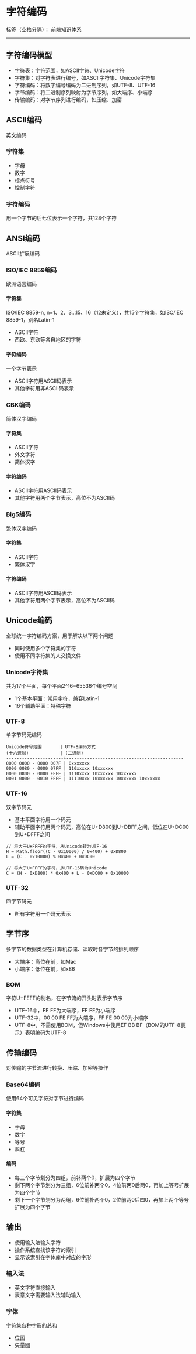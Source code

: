 # 字符编码

标签（空格分隔）： 前端知识体系

---

## 字符编码模型

* 字符表：字符范围，如ASCII字符、Unicode字符
* 字符集：对字符表进行编号，如ASCII字符集、Unicode字符集
* 字符编码：将数字编号编码为二进制序列，如UTF-8、UTF-16
* 字节编码：将二进制序列映射为字节序列，如大端序、小端序
* 传输编码：对字节序列进行编码，如压缩、加密

## ASCII编码

英文编码

### 字符集

* 字母
* 数字
* 标点符号
* 控制字符

### 字符编码

用一个字节的后七位表示一个字符，共128个字符

## ANSI编码

ASCII扩展编码

### ISO/IEC 8859编码

欧洲语言编码

#### 字符集

ISO/IEC 8859-n, n=1、2、3...15、16（12未定义），共15个字符集，如ISO/IEC 8859-1，别名Latin-1

* ASCII字符
* 西欧、东欧等各自地区的字符

#### 字符编码

一个字节表示

* ASCII字符用ASCII码表示
* 其他字符用非ASCII码表示

### GBK编码

简体汉字编码

#### 字符集

* ASCII字符
* 外文字符
* 简体汉字

#### 字符编码

* ASCII字符用ASCII码表示
* 其他字符用两个字节表示，高位不为ASCII码

### Big5编码

繁体汉字编码

#### 字符集

* ASCII字符
* 繁体汉字

#### 字符编码

* ASCII字符用ASCII码表示
* 其他字符用两个字节表示，高位不为ASCII码

## Unicode编码

全球统一字符编码方案，用于解决以下两个问题

* 同时使用多个字符集的字符
* 使用不同字符集的人交换文件

### Unicode字符集

共为17个平面，每个平面2^16=65536个编号空间

* 1个基本平面：常用字符，兼容Latin-1
* 16个辅助平面：特殊字符

### UTF-8

单字节码元编码

```
Unicode符号范围       | UTF-8编码方式
(十六进制)            | (二进制)
----------------------+---------------------------------------------
0000 0000 - 0000 007F | 0xxxxxxx
0000 0080 - 0000 07FF | 110xxxxx 10xxxxxx
0000 0800 - 0000 FFFF | 1110xxxx 10xxxxxx 10xxxxxx
0001 0000 - 0010 FFFF | 11110xxx 10xxxxxx 10xxxxxx 10xxxxxx
```

### UTF-16

双字节码元

* 基本平面字符用一个码元
* 辅助平面字符用两个码元，高位在U+D800到U+DBFF之间，低位在U+DC00到U+DFFF之间

```
// 将大于U+FFFF的字符，从Unicode转为UTF-16
H = Math.floor((C - 0x10000) / 0x400) + 0xD800
L = (C - 0x10000) % 0x400 + 0xDC00

// 将大于U+FFFF的字符，从UTF-16转为Unicode
C = (H - 0xD800) * 0x400 + L - 0xDC00 + 0x10000
```

### UTF-32

四字节码元

* 所有字符用一个码元表示

## 字节序

多字节的数据类型在计算机存储、读取时各字节的排列顺序

* 大端序：高位在前，如Mac
* 小端序：低位在前，如x86

### BOM

字符U+FEFF的别名，在字节流的开头时表示字节序

* UTF-16中，FE FF为大端序，FF FE为小端序
* UTF-32中，00 00 FE FF为大端序，FF FE 00 00为小端序
* UTF-8中，不需使用BOM，但Windows中使用EF BB BF（BOM的UTF-8表示）表明编码为UTF-8

## 传输编码

对传输的字节流进行转换、压缩、加密等操作

### Base64编码

使用64个可见字符对字节进行编码

#### 字符集

* 字母
* 数字
* 等号
* 斜杠

#### 编码

* 每三个字节划分为四组，前补两个0，扩展为四个字节
* 剩下两个字节划分为三组，6位前补两个0，4位前两0后两0，再加上等号扩展为四个字节
* 剩下一个字节划分为两组，6位前补两个0，2位前两0后四0，再加上两个等号扩展为四个字节

## 输出

* 使用输入法输入字符
* 操作系统查找该字符的索引
* 显示该索引在字体库中对应的字形

### 输入法

* 英文字符直接输入
* 表意文字需要输入法辅助输入

### 字体

字符集各种字形的总和

* 位图
* 矢量图
